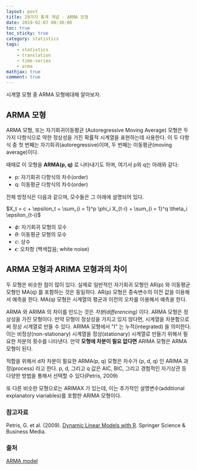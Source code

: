 ```yaml
---
layout: post
title: 29가지 통계 개념 - ARMA 모형
date: 2019-02-07 00:30:00
toc: true
toc_sticky: true
category: statistics
tags:
    - statistics
    - translation
    - time-series
    - arma
mathjax: true
comment: true
---
```


시계열 모형 중 ARMA 모형에대해 알아보자.

## ARMA 모형

ARMA 모형, 또는 자기회귀이동평균 (Autoregressive Moving Average) 모형은 두 가지 다항식으로
약한 정상성을 가진 확률적 시계열을 표현하는데 사용한다.
이 두 다항식 중 첫 번째는 자기회귀(autoregressive)이며, 두 번째는 이동평균(moving average)이다.

때때로 이 모형을 **ARMA(p, q)** 로 나타내기도 하며, 여기서 p와 q는 아래와 같다:

* p: 자기회귀 다항식의 차수(order)
* q: 이동평균 다항식의 차수(order)

전체 방정식은 다음과 같으며, 모수들은 그 아래에 설명되어 있다.

$X_t = c + \epsilon_t + \sum_{i = 1}^p \phi_i X_{t-i} + \sum_{i = 1}^q \theta_i \epsilon_{t-i}$

* $\phi$: 자기회귀 모형의 모수
* $\theta$: 이동평균 모형의 모수
* $c$: 상수
* $\epsilon$: 오차항 (백색잡음; white noise)

## ARMA 모형과 ARIMA 모형과의 차이

두 모형은 비슷한 점이 많이 있다.
실제로 일반적인 자기회귀 모형인 AR(p) 와 이동평균 모형인 MA(q) 를 포함하는 것은 동일하다.
AR(p) 모형은 종속변수의 이전 값을 이용해서 예측을 한다.
MA(q) 모형은 시계열의 평균과 이전의 오차를 이용해서 예측을 한다.

ARMA 와 ARIMA 의 차이를 만드는 것은 *차분(differencing)* 이다.
ARMA 모형은 정상성을 가진 모형이다.
만약 모형이 정상성을 가지고 있지 않다면, 시계열을 차분함으로써 정상 시계열로 만들 수 있다.
ARIMA 모형에서 "I" 는 누적(integrated) 을 의미한다.
이는 비정상(non-stationary) 시계열을 정상(stationary) 시계열로 만들기 위해서 필요한 차분의 횟수를 나타낸다.
만약 **모형에 차분이 필요 없다면** ARIMA 모형은 ARMA 모형이 된다.

적합을 위해서 d차 차분이 필요한 ARMA(p, q) 모형은 차수가 (p, d, q) 인 ARIMA 과정(process) 라고 한다.
p, d, 그리고 q 값은 AIC, BIC, 그리고 경험적인 자기상관 등 다양한 방법을 통해서 선택할 수 있다(Petris, 2009)

또 다른 비슷한 모형으로는 ARIMAX 가 있는데, 이는 추가적인 설명변수(additional explanatory viariables)를 포함한 ARIMA 모형이다.

### 참고자료

Petris, G. et al. (2009). [Dynamic Linear Models with R](https://books.google.co.kr/books?id=VCt3zVq8TO8C&redir_esc=y). Springer Science & Business Media.

### 출처

[ARMA model](https://www.statisticshowto.datasciencecentral.com/arma-model/)
